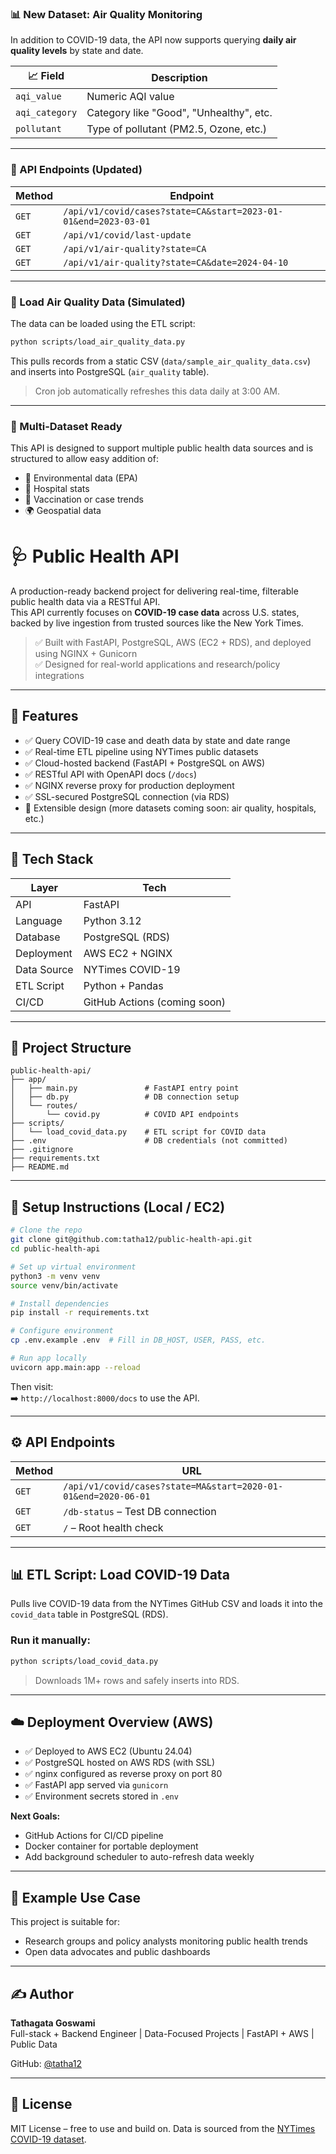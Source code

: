 ### 📊 New Dataset: Air Quality Monitoring

In addition to COVID-19 data, the API now supports querying **daily air quality levels** by state and date.

| 📈 Field        | Description                              |
|----------------|------------------------------------------|
| `aqi_value`    | Numeric AQI value                        |
| `aqi_category` | Category like "Good", "Unhealthy", etc.  |
| `pollutant`    | Type of pollutant (PM2.5, Ozone, etc.)   |

---

### 🔗 API Endpoints (Updated)

| Method | Endpoint                                                                 |
|--------|--------------------------------------------------------------------------|
| `GET`  | `/api/v1/covid/cases?state=CA&start=2023-01-01&end=2023-03-01`          |
| `GET`  | `/api/v1/covid/last-update`                                             |
| `GET`  | `/api/v1/air-quality?state=CA`                                          |
| `GET`  | `/api/v1/air-quality?state=CA&date=2024-04-10`                          |

---

### 🧪 Load Air Quality Data (Simulated)

The data can be loaded using the ETL script:

```bash
python scripts/load_air_quality_data.py
```

This pulls records from a static CSV (`data/sample_air_quality_data.csv`) and inserts into PostgreSQL (`air_quality` table).

> Cron job automatically refreshes this data daily at 3:00 AM.

---

### 🚀 Multi-Dataset Ready

This API is designed to support multiple public health data sources and is structured to allow easy addition of:

- 🔬 Environmental data (EPA)
- 🏥 Hospital stats
- 🧬 Vaccination or case trends
- 🌍 Geospatial data

# 🩺 Public Health API

A production-ready backend project for delivering real-time, filterable public health data via a RESTful API.  
This API currently focuses on **COVID-19 case data** across U.S. states, backed by live ingestion from trusted sources like the New York Times.

> ✅ Built with FastAPI, PostgreSQL, AWS (EC2 + RDS), and deployed using NGINX + Gunicorn  
> ✅ Designed for real-world applications and research/policy integrations

---

## 🚀 Features

- ✅ Query COVID-19 case and death data by state and date range
- ✅ Real-time ETL pipeline using NYTimes public datasets
- ✅ Cloud-hosted backend (FastAPI + PostgreSQL on AWS)
- ✅ RESTful API with OpenAPI docs (`/docs`)
- ✅ NGINX reverse proxy for production deployment
- ✅ SSL-secured PostgreSQL connection (via RDS)
- 🔄 Extensible design (more datasets coming soon: air quality, hospitals, etc.)

---

## 🧰 Tech Stack

| Layer        | Tech            |
|--------------|-----------------|
| API          | FastAPI         |
| Language     | Python 3.12     |
| Database     | PostgreSQL (RDS)|
| Deployment   | AWS EC2 + NGINX |
| Data Source  | NYTimes COVID-19|
| ETL Script   | Python + Pandas |
| CI/CD        | GitHub Actions (coming soon) |

---

## 📁 Project Structure

```
public-health-api/
├── app/
│   ├── main.py               # FastAPI entry point
│   ├── db.py                 # DB connection setup
│   └── routes/
│       └── covid.py          # COVID API endpoints
├── scripts/
│   └── load_covid_data.py    # ETL script for COVID data
├── .env                      # DB credentials (not committed)
├── .gitignore
├── requirements.txt
├── README.md
```

---

## 🧪 Setup Instructions (Local / EC2)

```bash
# Clone the repo
git clone git@github.com:tatha12/public-health-api.git
cd public-health-api

# Set up virtual environment
python3 -m venv venv
source venv/bin/activate

# Install dependencies
pip install -r requirements.txt

# Configure environment
cp .env.example .env  # Fill in DB_HOST, USER, PASS, etc.

# Run app locally
uvicorn app.main:app --reload
```

Then visit:  
➡️ `http://localhost:8000/docs` to use the API.

---

## ⚙️ API Endpoints

| Method | URL |
|--------|-----|
| `GET`  | `/api/v1/covid/cases?state=MA&start=2020-01-01&end=2020-06-01` |
| `GET`  | `/db-status` – Test DB connection |
| `GET`  | `/` – Root health check |

---

## 📊 ETL Script: Load COVID-19 Data

Pulls live COVID-19 data from the NYTimes GitHub CSV and loads it into the `covid_data` table in PostgreSQL (RDS).

### Run it manually:

```bash
python scripts/load_covid_data.py
```

> Downloads 1M+ rows and safely inserts into RDS.

---

## ☁️ Deployment Overview (AWS)

- ✅ Deployed to AWS EC2 (Ubuntu 24.04)
- ✅ PostgreSQL hosted on AWS RDS (with SSL)
- ✅ nginx configured as reverse proxy on port 80
- ✅ FastAPI app served via `gunicorn`
- ✅ Environment secrets stored in `.env`

**Next Goals:**
- GitHub Actions for CI/CD pipeline
- Docker container for portable deployment
- Add background scheduler to auto-refresh data weekly

---

## 📘 Example Use Case

This project is suitable for:

- Research groups and policy analysts monitoring public health trends
- Open data advocates and public dashboards

---

## ✍️ Author

**Tathagata Goswami**  
Full-stack + Backend Engineer | Data-Focused Projects | FastAPI + AWS | Public Data

GitHub: [@tatha12](https://github.com/tatha12)

---

## 📌 License

MIT License – free to use and build on. Data is sourced from the [NYTimes COVID-19 dataset](https://github.com/nytimes/covid-19-data).
